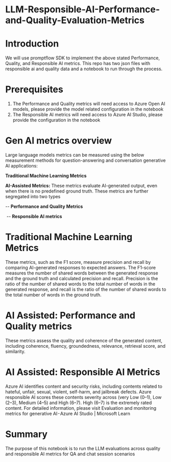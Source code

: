 # LLM-Responsible-AI-Performance-and-Quality-Evaluation-Metrics

# Introduction

We will use promptflow SDK to implement the above stated Performance, Quality, and Responsible AI metrics. This repo has two json files with responsible ai and quality data and a notebook to run through the process.

# Prerequisites

1) The Performance and Quality metrics will need access to Azure Open AI models, please provide the model related configuration in the notebook
2) The Responsible AI metrics will need access to Azure AI Studio, please provide the configuration in the notebook


# Gen AI metrics overview
Large language models metrics can be measured using the below measurement methods for question-answering and conversation generative AI applications:

**Traditional Machine Learning Metrics**

**AI-Assisted Metrics:** These metrics evaluate AI-generated output, even when there is no predefined ground truth. These metrics are further  segregated into two types

-- **Performance and Quality Metrics**

 -- **Responsible AI metrics**
 
# Traditional Machine Learning Metrics

These metrics, such as the F1 score, measure precision and recall by comparing AI-generated responses to expected answers. The F1-score measures the number of shared words between the generated response and the ground truth and calculated precision and recall. Precision is the ratio of the number of shared words to the total number of words in the generated response, and recall is the ratio of the number of shared words to the total number of words in the ground truth.

# AI Assisted: Performance and Quality metrics

These metrics assess the quality and coherence of the generated content, including coherence, fluency, groundedness, relevance, retrieval score, and similarity.

# AI Assisted: Responsible AI Metrics
Azure AI identifies content and security risks, including contents related to hateful, unfair, sexual, violent, self-harm, and jailbreak defects. Azure responsible AI scores these contents severity across (very Low (0–1), Low (2–3), Medium (4–5) and High (6–7). High (6–7) is the extremely rated content. For detailed information, please visit Evaluation and monitoring metrics for generative AI - Azure AI Studio | Microsoft Learn


# Summary
The purpose of this notebook is to run the LLM evaluations across quality and responsible AI metrics for QA and chat session scenarios





